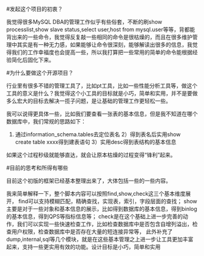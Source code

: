 #发起这个项目的初衷？

我觉得很多MySQL DBA的管理工作似乎有些俗套，不断的刷show processlist,show slave status,select user,host from mysql.user等等，背都能背出来的一些命令，我觉得反复敲一些相同的命令是很枯燥的，而且在很多维护管理中其实是有一种无力感，如果能够让命令很深刻，能够解读出很多的信息，我觉得我们的工作幸福度也会提高一些，所以我打算把一些常用的简单的命令能根据经验简化后固化下来。

#为什么要做这个开源项目？

行业里有很多不错的管理工具了，比如pt工具，比如一些性能分析工具等，做这个工具的意义是什么？我觉得这个小工具的目标就是小巧，简单和实用，并不是要做多么宏大的目标去解决一揽子问题，是让基础的管理工作更轻松一些。

我可以说得更具体一些，比如我们要查看一张表的基本信息，但是我不知道在哪个数据库中，我们常规的思路如下：
  1) 通过information_schema.tables去定位表名
  2）得到表名后实用show create table xxxx得到建表语句
  3）实用desc得到表结构的基本信息

如果这个过程秒级就能够直达，就会让原本枯燥的过程变得“锋利”起来。



#目前的思考和所得有哪些

目前这个初版的框架已经基本整理出来了，大体包括一些的一些内容。



我来简单解释一下，整个脚本内容可以按照find,show,check这三个基本维度展开， 
find可以支持模糊匹配，精确查找，实现表，索引，字段层面的查找；
show主要是对于一些对象和基本信息的展示，比如得到数据库的基本信息，得到binlog的基本信息，得到QPS等指标信息等；
check是在这个基础上进一步完善的动作，我们可以实现一些快速检查工作，比如检查数据库中是否包含自增列溢出，检查用户权限，检查数据库中是否存在大量的短连接异常等，
此外补充了dump,internal,sql等几个模块，就是在这些基本管理之上进一步让工具更加丰富起来，支持一些更实用有效的功能。设计目标是小巧，简单和实用
